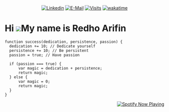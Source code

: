 &nbsp;<div align="center">
  [![Linkedin](https://img.shields.io/badge/linked-in-369?style=flat-square&logo=linkedin&logoColor=white&color=blue)](https://www.linkedin.com/in/redho-arifin-983372196/)
  [![E-Mail](https://img.shields.io/badge/email-reveal-2a8?style=flat-square&logo=gmail&logoColor=white)](https://mail.google.com/mail/u/1/?view=cm&fs=1&to=redho.arn@gmail.com&tf=1)
  [![Visits](https://komarev.com/ghpvc/?username=redhocode&logo=GitHub&label=github%20visits&color=336699&logoColor=white&style=flat-square)](https://github.com/redhocode)
  [![wakatime](https://wakatime.com/badge/user/d34b7c67-b021-453b-88f1-66063a5e64f9.svg)](https://wakatime.com/@d34b7c67-b021-453b-88f1-66063a5e64f9)
</div>

 
Hi ![](https://user-images.githubusercontent.com/18350557/176309783-0785949b-9127-417c-8b55-ab5a4333674e.gif)My name is Redho Arifin
====================================================================================================================================

<div>
  
  ```
function success(dedication, persistence, passion) {
    dedication += 10; // Dedicate yourself
    persistence += 10; // Be persistent
    passion = true; // Have passion

    if (passion === true) {
        var magic = dedication + persistence;
        return magic;
    } else {
        var magic = 0;
        return magic;
    }
}

```
<div style="display: flex; justify-content: space-between;">
  <div style="flex: 1; text-align: left;">

  </div>
  <div align="center">
    <a href="https://www.spotify.com/" target="_blank" rel="noreferrer">
      <img src="https://spotify-github-profile.kittinanx.com/api/view.svg?uid=a3thxrr5hvqruh3dkvsa8nh49&cover_image=true&theme=default&show_offline=false&background_color=121212&interchange=true" alt="Spotify Now Playing"/>
    </a>
  </div>
</div>







